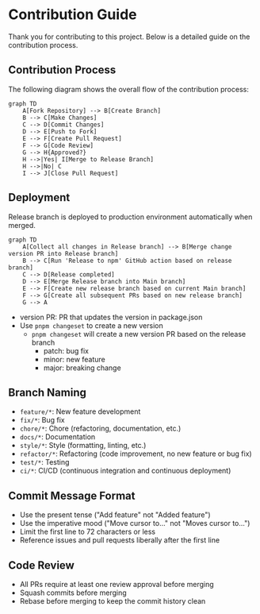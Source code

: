 # Contribution Guide

Thank you for contributing to this project. Below is a detailed guide on the contribution process.

## Contribution Process

The following diagram shows the overall flow of the contribution process:

```mermaid
graph TD
    A[Fork Repository] --> B[Create Branch]
    B --> C[Make Changes]
    C --> D[Commit Changes]
    D --> E[Push to Fork]
    E --> F[Create Pull Request]
    F --> G[Code Review]
    G --> H{Approved?}
    H -->|Yes| I[Merge to Release Branch]
    H -->|No| C
    I --> J[Close Pull Request]
```

## Deployment

Release branch is deployed to production environment automatically when merged.

```mermaid
graph TD
    A[Collect all changes in Release branch] --> B[Merge change version PR into Release branch]
    B --> C[Run 'Release to npm' GitHub action based on release branch]
    C --> D[Release completed]
    D --> E[Merge Release branch into Main branch]
    E --> F[Create new release branch based on current Main branch]
    F --> G[Create all subsequent PRs based on new release branch]
    G --> A
```

- version PR: PR that updates the version in package.json
- Use `pnpm changeset` to create a new version
  - `pnpm changeset` will create a new version PR based on the release branch
    - patch: bug fix
    - minor: new feature
    - major: breaking change

## Branch Naming

- `feature/*`: New feature development
- `fix/*`: Bug fix
- `chore/*`: Chore (refactoring, documentation, etc.)
- `docs/*`: Documentation
- `style/*`: Style (formatting, linting, etc.)
- `refactor/*`: Refactoring (code improvement, no new feature or bug fix)
- `test/*`: Testing
- `ci/*`: CI/CD (continuous integration and continuous deployment)

## Commit Message Format

- Use the present tense ("Add feature" not "Added feature")
- Use the imperative mood ("Move cursor to..." not "Moves cursor to...")
- Limit the first line to 72 characters or less
- Reference issues and pull requests liberally after the first line

## Code Review

- All PRs require at least one review approval before merging
- Squash commits before merging
- Rebase before merging to keep the commit history clean
